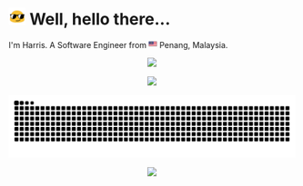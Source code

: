 # <img src="./assets/img/blob-sunglasses.gif" width="30"> Well, hello there... 

I'm Harris. A Software Engineer from <img src="./assets/img/my_square.png" width="15"> Penang, Malaysia.  

<!-- GitHub Stats -->
<p align="center">
    <img src="https://github-readme-stats.vercel.app/api?username=harrisadni&count_private=true&show_icons=true&theme=dark">
</p>

<!-- Skill Icons -->
<p align="center">
    <img src="https://skillicons.dev/icons?perline=8&i=js,ts,html,css,cs,php,c,cpp,java,py,nodejs,angular,react,dotnet,flask,powershell,vscode,visualstudio,arduino,gcp,mysql,firebase,github,githubactions" />
</p>

<!-- Snake Game -->
<p>
    <img src="https://raw.githubusercontent.com/harrisadni/harrisadni/snakegame-output/assets/snakegame-output/github-snake-dark.svg">
</p>

<!-- View Counter -->
<div align="center">
  <img src="https://komarev.com/ghpvc/?username=harrisadni" width="100"/>
</div>